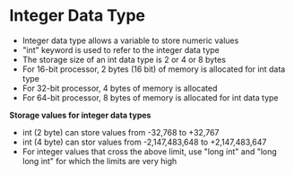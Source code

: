 # Integer Data Type
- Integer data type allows a variable to store numeric values
- "int" keyword is used to refer to the integer data type
- The storage size of an int data type is 2 or 4 or 8 bytes
- For 16-bit processor, 2 bytes (16 bit) of memory is allocated for int data type
- For 32-bit processor, 4 bytes of memory is allocated
- For 64-bit processor, 8 bytes of memory is allocated for int data type

**Storage values for integer data types**
- int (2 byte) can store values from -32,768 to +32,767
- int (4 byte) can stor values from -2,147,483,648 to +2,147,483,647
- For integer values that cross the above limit, use "long int" and "long long int" for which the limits are very high
